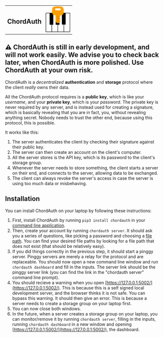 <table>
  <tr>
    <td><h2>ChordAuth</h2></td>
    <td><img src="https://raw.githubusercontent.com/SeafoodStudios/ChordAuth/main/resources/logo.png" alt="ChordAuth Logo" width="80"/></td>
  </tr>
</table>

## ⚠️ ChordAuth is still in early development, and will not work easily. We advise you to check back later, when ChordAuth is more polished. Use ChordAuth at your own risk.

ChordAuth is a _decentralized_ **authentication** and **storage** protocol where the client _really_ owns their data.

All the ChordAuth protocol requires is a **public key**, which is like your _username_, and your **private key**, which is your _password_. The private key is never required by any server, and is instead used for creating a signature, which is basically revealing that you are in fact, you, without revealing anything secret. Nobody needs to trust the other end, because using this protocol, this is possible. 

It works like this:
1. The server authenticates the client by checking their signature against their public key.
2. The server can then create an account on the client's computer.
3. All the server stores is the API key, which is its password to the client's storage group.
4. Whenever the server needs to store something, the client starts a server on their end, and connects to the server, allowing data to be exchanged.
5. The client can always revoke the server's access in case the server is using too much data or misbehaving.

## Installation

You can install ChordAuth on your laptop by following these instructions:

1. First, install ChordAuth by running ```pip3 install chordauth``` in your [command line application](https://www.w3schools.com/whatis/whatis_cli.asp).
2. Then, create your account by running ```chordauth server```. It should ask you a series of questions, like picking a password and choosing a [file path](https://www.codecademy.com/resources/docs/general/file-paths). You can find your desired file paths by looking for a file path that does not exist (that should be relatively easy).
3. If you did things correctly in the previous step, it should start a pinggy server. Pinggy servers are merely a relay for the protocol and are replaceable. You should now open a new command line window and run ```chordauth dashboard``` and fill in the inputs. The server link should be the pinggy server link (you can find the link in the "chordauth server" command line prompt).
4. You should recieve a warning when you open [https://127.0.0.1:5002/](https://127.0.0.1:5002/). This is because this is a self signed local development server, and the browser thinks it is not safe. You can bypass this warning. It should then give an error. This is because a server needs to create a storage group on your laptop first.
5. You can now close both windows.
6. In the future, when a server creates a storage group on your laptop, you can monitor/remove it by running ```chordauth server```, filling in the inputs, running ```chordauth dashboard``` in a new window and opening [https://127.0.0.1:5002/](https://127.0.0.1:5002/), the dashboard.
